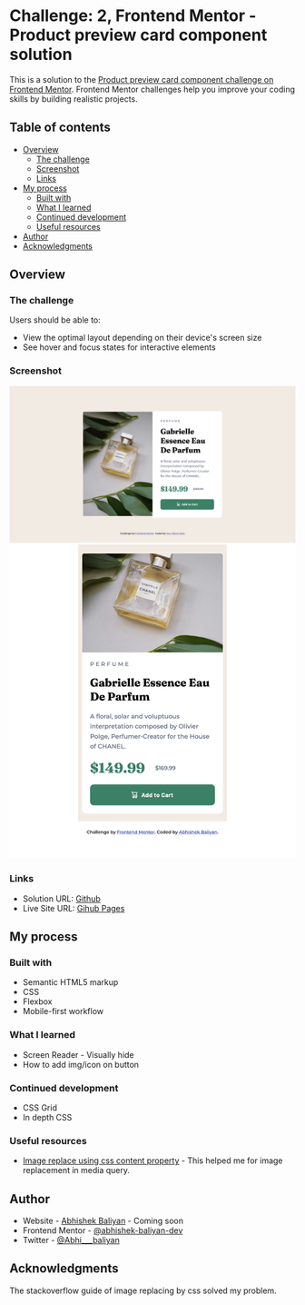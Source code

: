# Challenge: 2, Frontend Mentor - Product preview card component solution

This is a solution to the [Product preview card component challenge on Frontend Mentor](https://www.frontendmentor.io/challenges/product-preview-card-component-GO7UmttRfa). Frontend Mentor challenges help you improve your coding skills by building realistic projects. 

## Table of contents

- [Overview](#overview)
  - [The challenge](#the-challenge)
  - [Screenshot](#screenshot)
  - [Links](#links)
- [My process](#my-process)
  - [Built with](#built-with)
  - [What I learned](#what-i-learned)
  - [Continued development](#continued-development)
  - [Useful resources](#useful-resources)
- [Author](#author)
- [Acknowledgments](#acknowledgments)

## Overview

### The challenge

Users should be able to:

- View the optimal layout depending on their device's screen size
- See hover and focus states for interactive elements

### Screenshot

![](./Screenshot-1.png)
![](./Screenshot-2.png)

### Links

- Solution URL: [Github](https://github.com/abhishek-baliyan-dev/Frontend-mentor-challenge-Product-preview-card-component)
- Live Site URL: [Gihub Pages](https://abhishek-baliyan-dev.github.io/Frontend-mentor-challenge-Product-preview-card-component/)

## My process

### Built with

- Semantic HTML5 markup
- CSS
- Flexbox
- Mobile-first workflow

### What I learned

- Screen Reader - Visually hide
- How to add img/icon on button

### Continued development

- CSS Grid
- In depth CSS

### Useful resources

- [Image replace using css content property](https://stackoverflow.com/questions/12142386/replacing-an-image-in-an-img-tag-using-css) - This helped me for image replacement in media query.

## Author

- Website - [Abhishek Baliyan](https://www.abhishekbaliyan.com) - Coming soon
- Frontend Mentor - [@abhishek-baliyan-dev](https://www.frontendmentor.io/profile/abhishek-baliyan-dev)
- Twitter - [@Abhi___baliyan](https://twitter.com/Abhi___baliyan)

## Acknowledgments

The stackoverflow guide of image replacing by css solved my problem.
